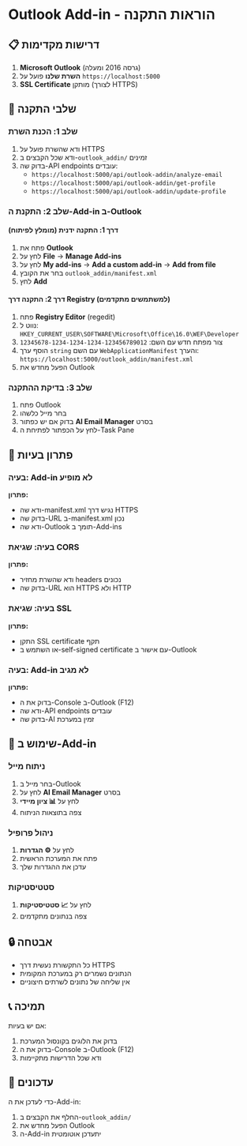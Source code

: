 # Outlook Add-in - הוראות התקנה

## 📋 דרישות מקדימות

1. **Microsoft Outlook** (גרסה 2016 ומעלה)
2. **השרת שלנו** פועל על `https://localhost:5000`
3. **SSL Certificate** מותקן (לצורך HTTPS)

## 🚀 שלבי התקנה

### שלב 1: הכנת השרת
1. ודא שהשרת פועל על HTTPS
2. ודא שכל הקבצים ב-`outlook_addin/` זמינים
3. בדוק שה-API endpoints עובדים:
   - `https://localhost:5000/api/outlook-addin/analyze-email`
   - `https://localhost:5000/api/outlook-addin/get-profile`
   - `https://localhost:5000/api/outlook-addin/update-profile`

### שלב 2: התקנת ה-Add-in ב-Outlook

#### דרך 1: התקנה ידנית (מומלץ לפיתוח)
1. פתח את **Outlook**
2. לחץ על **File** → **Manage Add-ins**
3. לחץ על **My add-ins** → **Add a custom add-in** → **Add from file**
4. בחר את הקובץ `outlook_addin/manifest.xml`
5. לחץ **Add**

#### דרך 2: התקנה דרך Registry (למשתמשים מתקדמים)
1. פתח **Registry Editor** (regedit)
2. נווט ל: `HKEY_CURRENT_USER\SOFTWARE\Microsoft\Office\16.0\WEF\Developer`
3. צור מפתח חדש עם השם: `12345678-1234-1234-1234-123456789012`
4. הוסף ערך `string` עם השם `WebApplicationManifest` והערך: `https://localhost:5000/outlook_addin/manifest.xml`
5. הפעל מחדש את Outlook

### שלב 3: בדיקת ההתקנה
1. פתח Outlook
2. בחר מייל כלשהו
3. בדוק אם יש כפתור **AI Email Manager** בסרט
4. לחץ על הכפתור לפתיחת ה-Task Pane

## 🔧 פתרון בעיות

### בעיה: Add-in לא מופיע
**פתרון:**
- ודא שה-manifest.xml נגיש דרך HTTPS
- בדוק שה-URL ב-manifest.xml נכון
- ודא שה-Outlook תומך ב-Add-ins

### בעיה: שגיאת CORS
**פתרון:**
- ודא שהשרת מחזיר headers נכונים
- בדוק שה-URL הוא HTTPS ולא HTTP

### בעיה: שגיאת SSL
**פתרון:**
- התקן SSL certificate תקף
- או השתמש ב-self-signed certificate עם אישור ב-Outlook

### בעיה: Add-in לא מגיב
**פתרון:**
- בדוק את ה-Console ב-Outlook (F12)
- ודא שה-API endpoints עובדים
- בדוק שה-AI זמין במערכת

## 📱 שימוש ב-Add-in

### ניתוח מייל
1. בחר מייל ב-Outlook
2. לחץ על **AI Email Manager** בסרט
3. לחץ על **📊 ציון מיידי**
4. צפה בתוצאות הניתוח

### ניהול פרופיל
1. לחץ על **⚙️ הגדרות**
2. פתח את המערכת הראשית
3. עדכן את ההגדרות שלך

### סטטיסטיקות
1. לחץ על **📈 סטטיסטיקות**
2. צפה בנתונים מתקדמים

## 🔒 אבטחה

- כל התקשורת נעשית דרך HTTPS
- הנתונים נשמרים רק במערכת המקומית
- אין שליחה של נתונים לשרתים חיצוניים

## 📞 תמיכה

אם יש בעיות:
1. בדוק את הלוגים בקונסול המערכת
2. בדוק את ה-Console ב-Outlook (F12)
3. ודא שכל הדרישות מתקיימות

## 🔄 עדכונים

כדי לעדכן את ה-Add-in:
1. החלף את הקבצים ב-`outlook_addin/`
2. הפעל מחדש את Outlook
3. ה-Add-in יתעדכן אוטומטית






